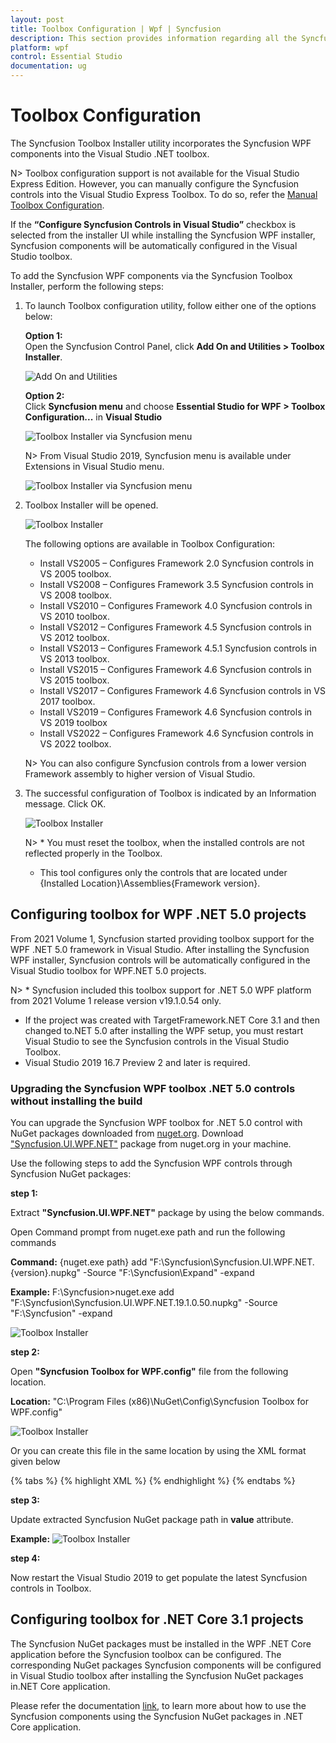 ```yaml
---
layout: post
title: Toolbox Configuration | Wpf | Syncfusion
description: This section provides information regarding all the Syncfusion Essential Studio utilities and its usage
platform: wpf
control: Essential Studio
documentation: ug
---
```


# Toolbox Configuration

The Syncfusion Toolbox Installer utility incorporates the Syncfusion WPF components into the Visual Studio .NET toolbox.

N> Toolbox configuration support is not available for the Visual Studio Express Edition. However, you can manually configure the Syncfusion controls into the Visual Studio Express Toolbox. To do so, refer the [Manual Toolbox Configuration](https://help.syncfusion.com/common/faq/how-to-configure-the-toolbox-of-visual-studio-manually).

If the <b>“Configure Syncfusion Controls in Visual Studio”</b> checkbox is selected from the installer UI while installing the Syncfusion WPF installer, Syncfusion components will be automatically configured in the Visual Studio toolbox.

To add the Syncfusion WPF components via the Syncfusion Toolbox Installer, perform the following steps:

1. To launch Toolbox configuration utility, follow either one of the options below:

   **Option 1:**   
   Open the Syncfusion Control Panel, click **Add On and Utilities > Toolbox Installer**.
   
   ![Add On and Utilities](Toolbox-Configuration_images/Toolbox-Configuration_img1.png)
   
   **Option 2:**  
   Click **Syncfusion menu** and choose **Essential Studio for WPF > Toolbox Configuration...** in **Visual Studio**

   ![Toolbox Installer via Syncfusion menu](Toolbox-Configuration_images/Syncfusion_Menu_Toolbox.png)

   N> From Visual Studio 2019, Syncfusion menu is available under Extensions in Visual Studio menu.

   ![Toolbox Installer via Syncfusion menu](Toolbox-Configuration_images/Syncfusion_Menu_Toolbox_2019.png)

2. Toolbox Installer will be opened.

   ![Toolbox Installer](Toolbox-Configuration_images/Toolbox-Configuration_img2.png)

   The following options are available in Toolbox Configuration:

   * Install VS2005 – Configures Framework 2.0 Syncfusion controls in VS 2005 toolbox.
   * Install VS2008 – Configures Framework 3.5 Syncfusion controls in VS 2008 toolbox.
   * Install VS2010 – Configures Framework 4.0 Syncfusion controls in VS 2010 toolbox.
   * Install VS2012 – Configures Framework 4.5 Syncfusion controls in VS 2012 toolbox.
   * Install VS2013 – Configures Framework 4.5.1 Syncfusion controls in VS 2013 toolbox.
   * Install VS2015 – Configures Framework 4.6 Syncfusion controls in VS 2015 toolbox.
   * Install VS2017 – Configures Framework 4.6 Syncfusion controls in VS 2017 toolbox.
   * Install VS2019 – Configures Framework 4.6 Syncfusion controls in VS 2019 toolbox
   * Install VS2022 – Configures Framework 4.6 Syncfusion controls in VS 2022 toolbox.
   
    N> You can also configure Syncfusion controls from a lower version Framework assembly to higher version of Visual Studio.
   
3. The successful configuration of Toolbox is indicated by an Information message. Click OK.

   ![Toolbox Installer](Toolbox-Configuration_images/Toolbox-Configuration_img3.png)
   
   
   N> * You must reset the toolbox, when the installed controls are not reflected properly in the Toolbox. 
   * This tool configures only the controls that are located under {Installed Location}\Assemblies\{Framework version}. 

   
## Configuring toolbox for WPF .NET 5.0 projects

From 2021 Volume 1, Syncfusion started providing toolbox support for the WPF .NET 5.0 framework in Visual Studio. After installing the Syncfusion WPF installer, Syncfusion controls will be automatically configured in the Visual Studio toolbox for WPF.NET 5.0 projects.

N> * Syncfusion included this toolbox support for .NET 5.0 WPF platform from 2021 Volume 1 release version v19.1.0.54 only. 
* If the project was created with TargetFramework.NET Core 3.1 and then changed to.NET 5.0 after installing the WPF setup, you must restart Visual Studio to see the Syncfusion controls in the Visual Studio Toolbox. 
* Visual Studio 2019 16.7 Preview 2 and later is required.

### Upgrading the Syncfusion WPF toolbox .NET 5.0 controls without installing the build

You can upgrade the Syncfusion WPF toolbox for .NET 5.0 control with NuGet packages downloaded from [nuget.org](https://www.nuget.org/). Download ["Syncfusion.UI.WPF.NET"](https://www.nuget.org/packages/Syncfusion.UI.WPF.NET/) package from nuget.org in your machine.

Use the following steps to add the Syncfusion WPF controls through Syncfusion NuGet packages:

**step 1:** 
   
   Extract **"Syncfusion.UI.WPF.NET"** package by using the below commands.
	
   Open Command prompt from nuget.exe path and run the following commands
	
   **Command:** {nuget.exe path} add "F:\Syncfusion\Syncfusion.UI.WPF.NET.{version}.nupkg" -Source "F:\Syncfusion\Expand" -expand
	
   **Example:** F:\Syncfusion>nuget.exe add "F:\Syncfusion\Syncfusion.UI.WPF.NET.19.1.0.50.nupkg" -Source "F:\Syncfusion" -expand
	
   ![Toolbox Installer](Toolbox-Configuration_images/NET_50_Toolbox_Package_Extract.png)
	
**step 2:** 

   Open **"Syncfusion Toolbox for WPF.config"** file from the following location.
	
   **Location:** "C:\Program Files (x86)\NuGet\Config\Syncfusion Toolbox for WPF.config"
	
   ![Toolbox Installer](Toolbox-Configuration_images/NET_50_Toolbox.png)

   Or you can create this file in the same location by using the XML format given below
    
   {% tabs %}
   {% highlight XML %}
     <?xml version="1.0" encoding="utf-8"?>
      <configuration>
        <fallbackPackageFolders>
          <add key="Syncfusion Toolbox Local NuGet Packages {version}" value="F:\Syncfusion" />
        </fallbackPackageFolders>
      </configuration>
   {% endhighlight %}
   {% endtabs %}
	
**step 3:**
   
   Update extracted Syncfusion NuGet package path in **value** attribute.
	
   **Example:**
   ![Toolbox Installer](Toolbox-Configuration_images/NET_50_Toolbox_Package_update.png)
	
**step 4:**
   
   Now restart the Visual Studio 2019 to get populate the latest Syncfusion controls in Toolbox.


## Configuring toolbox for .NET Core 3.1 projects

The Syncfusion NuGet packages must be installed in the WPF .NET Core application before the Syncfusion toolbox can be configured. The corresponding NuGet packages Syncfusion components will be configured in Visual Studio toolbox after installing the Syncfusion NuGet packages in.NET Core application. 

Please refer the documentation [link](../installation/install-nuget-packages), to learn more about how to use the Syncfusion components using the Syncfusion NuGet packages in .NET Core application.
   
